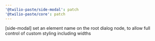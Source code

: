 ```yaml
---
'@twilio-paste/side-modal': patch
'@twilio-paste/core': patch
---
```


[side-modal] set an element name on the root dialog node, to allow full control of custom styling including widths
